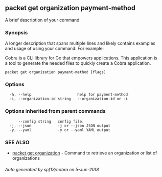 ## packet get organization payment-method

A brief description of your command

### Synopsis

A longer description that spans multiple lines and likely contains examples
and usage of using your command. For example:

Cobra is a CLI library for Go that empowers applications.
This application is a tool to generate the needed files
to quickly create a Cobra application.

```
packet get organization payment-method [flags]
```

### Options

```
  -h, --help                     help for payment-method
  -i, --organization-id string   --organization-id or -i
```

### Options inherited from parent commands

```
      --config string   config file.
  -j, --json            -j or --json JSON output
  -y, --yaml            -y or --yaml YAML output
```

### SEE ALSO

* [packet get organization](packet_get_organization.md)	 - Command to retrieve an organization or list of organizations

###### Auto generated by spf13/cobra on 5-Jun-2018
